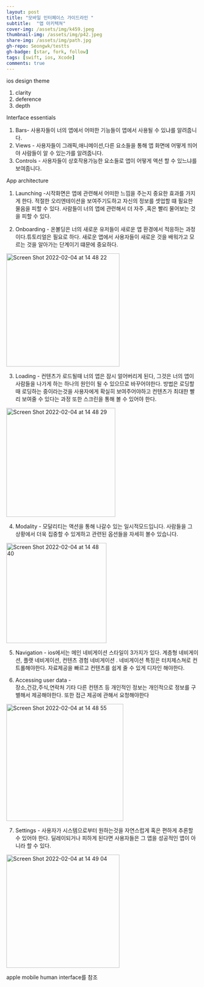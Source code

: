 ```yaml
---
layout: post
title: "모바일 인터페이스 가이드라인 "
subtitle:  "앱 아키텍쳐"
cover-img: /assets/img/k459.jpeg
thumbnail-img: /assets/img/p42.jpeg
share-img: /assets/img/path.jpg
gh-repo: Seongwk/testts
gh-badge: [star, fork, follow]
tags: [swift, ios, Xcode]
comments: true
---
```




ios design theme
1. clarity
2. deference
3. depth


Interface essentials
1. Bars- 사용자들이 너의 앱에서 어떠한 기능들이 앱에서 사용될 수 있냐를 알려줍니다.
2. Views - 사용자들이 그래픽,애니메이션,다른 요소들을 통해 앱 화면에 어떻게 띄어야 사람들이 알 수 있는가를 알려줍니다.
3. Controls - 사용자들이 상호작용가능한 요소들로 앱이 어떻게 액션 할 수 있느냐를 보여줍니다.

App architecture

1. Launching -시작화면은  앱에 관련해서 어떠한 느낌을 주는지 중요한 효과를 가지게 한다. 적절한 오리엔테이션을 보여주기도하고  자신의 정보를 셋업할 떄 필요한 물음을 피할 수 있다. 사람들이 너의 앱에 관련해서 더 자주 ,혹은 빨리 물어보는 것을 피할 수 있다.


2. Onboarding - 온볼딩은 너의 새로운 유저들이 새로운 앱 환경에서 적응하는 과정이다.튜토리얼은 필요로 하다. 새로운 앱에서 사용자들이 새로운 것을 배워가고 모르는 것을 알아가는 단계이기 떄문에 중요하다.

<img width="296" alt="Screen Shot 2022-02-04 at 14 48 22" src="https://user-images.githubusercontent.com/40172001/152479317-59e3a6ce-5cd9-4964-9fcb-e209e79844db.png">


3. Loading - 컨텐츠가 로드될때  너의 앱은 잠시 얼어버리게 된다, 그것은 너의 앱이 사람들을 나가게 하는 하나의 원인이 될 수 있으므로 바꾸어야한다. 
방법은 로딩할때 로딩하는 중이라는것을 사용자에게 확실히 보여주어야하고 컨텐츠가 최대한 빨리 보여줄 수 있다는 과정 또한 스크린을 통해 볼 수 있어야 한다.

<img width="285" alt="Screen Shot 2022-02-04 at 14 48 29" src="https://user-images.githubusercontent.com/40172001/152479339-646ddc88-9e4a-43d3-a392-6c2626f9478d.png">


4. Modality - 모달리티는 액션을 통해 나갈수 있는 일시적모드입니다.  사람들을 그 상황에서 더욱 집중할 수 있게하고  관련된 옵션들을 자세히 볼수 있습니다.
 
<img width="262" alt="Screen Shot 2022-02-04 at 14 48 40" src="https://user-images.githubusercontent.com/40172001/152479352-95972c18-490f-4916-8606-de602bca5660.png">

5. Navigation - ios에서는 메인 네비게이션 스타일이 3가지가 있다. 
계층형 네비게이션, 플랫 네비게이션, 컨텐츠 경험 네비게이션 . 
네비게이션 특징은 터치제스쳐로 컨트롤해야한다. 자료제공을 빠르고 컨텐츠를 쉽게 줄 수 있게 디자인 해야한다.

6. Accessing user data -  
장소,건강,주식,연락처 기타 다른 컨텐츠 등 개인적인 정보는 개인적으로 정보를 구별해서 제공해야한다. 
또한 접근 제공에 관해서 요청해야한다
 
 <img width="306" alt="Screen Shot 2022-02-04 at 14 48 55" src="https://user-images.githubusercontent.com/40172001/152479367-6bf1a3ce-70fe-4791-8aad-30994a42e4a1.png">

 
7. Settings - 사용자가 시스템으로부터 원하는것을  자연스럽게 혹은 편하게 추론할 수 있어야 한다.
 딜레이되거나 피하게 된다면 사용자들은 그 앱을 성공적인 앱이 아니라 할 수 있다.
 
<img width="296" alt="Screen Shot 2022-02-04 at 14 49 04" src="https://user-images.githubusercontent.com/40172001/152479374-ef74ba98-d742-43fc-bc6b-1487cd57ae12.png">


apple mobile human interface를 참조
